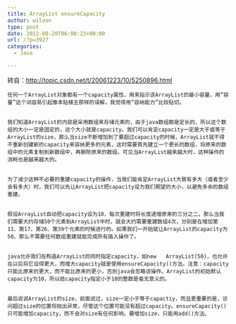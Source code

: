 ```yaml
---
title: ArrayList ensureCapacity
author: wiloon
type: post
date: 2012-08-20T06:00:23+00:00
url: /?p=3927
categories:
  - Java

---
```



<div id="blog_content">
  转自：<a href="http://topic.csdn.net/t/20061223/10/5250896.html" target="_blank">http://topic.csdn.net/t/20061223/10/5250896.html</a> 
  
    任何一个ArrayList对象都有一个capacity属性，用来指示该ArrayList的最小容量，用“容量”这个词容易引起像本贴楼主那样的误解，我觉得用“容纳能力”比较贴切。
  
  
    我们知道ArrayList的内部是采用数组来存储元素的，由于java数组都是定长的，所以这个数组的大小一定是固定的，这个大小就是capacity。我们可以肯定capacity一定是大于或等于ArrayList的size，那么当size不断增加到了要超过capacity的时候，ArrayList就不得不重新创建新的capacity来容纳更多的元素，这时需要首先建立一个更长的数组，将原来的数组中的元素复制到新数组中，再删除原来的数组。可见当ArrayList越来越大时，这种操作的消耗也是越来越大的。
  
  
    为了减少这种不必要的重建capacity的操作，当我们能肯定ArrayList大致有多大（或者至少会有多大）时，我们可以先让ArrayList把capacity设为我们期望的大小，以避免多余的数组重建。
  
  
    假设ArrayList自动把capacity设为10，每次重建时将长度递增原来的三分之二，那么当我们需要大约存储50个元素到ArrayList中时，就会大约需要重建数组4次，分别是在增加第11、第17、第26、第39个元素的时候进行的。如果我们一开始就让ArrayList的capacity为50，那么不需要任何数组重建就能完成所有插入操作了。
  
  
    java允许我们在构造ArrayList的同时指定capacity，如new   ArrayList(50)，也允许在以后将它设得更大，而增大capacity就是使用ensureCapacity()方法。注意：capacity只能比原来的更大，而不能比原来的更小，否则java会忽略该操作。ArrayList的初始默认capacity为10，所以给capacity指定小于10的整数是毫无意义的。
  
  
    最后说说ArrayList的size，前面说过，size一定小于等于capactiy，而且更重要的是，访问超过size的位置将抛出异常，尽管这个位置可能没有超过capacity。ensureCapacity()只可能增加capacity，而不会对size有任何影响。要增加size，只能用add()方法。
  
